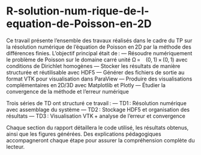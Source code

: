 # R-solution-num-rique-de-l-equation-de-Poisson-en-2D
Ce travail présente l’ensemble des travaux réalisés dans le cadre du TP sur la résolution
numérique de l’équation de Poisson en 2D par la méthode des différences finies. L’objectif
principal était de :
— Résoudre numériquement le problème de Poisson sur le domaine carré unité Ω = 
   (0, 1) × (0, 1) avec conditions de Dirichlet homogènes
— Stocker les résultats de manière structurée et réutilisable avec HDF5
— Générer des fichiers de sortie au format VTK pour visualisation dans ParaView
— Produire des visualisations complémentaires en 2D/3D avec Matplotlib et Plotly
— Étudier la convergence de la méthode et l’erreur numérique

Trois séries de TD ont structuré ce travail :
— TD1 : Résolution numérique avec assemblage du système
— TD2 : Stockage HDF5 et organisation des résultats
— TD3 : Visualisation VTK + analyse de l’erreur et convergence

Chaque section du rapport détaillera le code utilisé, les résultats obtenus, ainsi que les figures
générées. Des explications pédagogiques accompagneront chaque étape pour assurer la
compréhension complète du lecteur.
